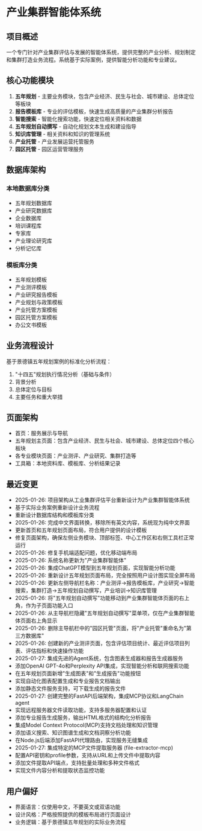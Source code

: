 # 产业集群智能体系统

## 项目概述
一个专门针对产业集群评估与发展的智能体系统，提供完整的产业分析、规划制定和集群打造业务流程。系统基于实际案例，提供智能分析功能和专业建议。

## 核心功能模块
1. **五年规划** - 主要业务模块，包含产业经济、民生与社会、城市建设、总体定位等板块
2. **报告模板库** - 专业的评估模板，快速生成高质量的产业集群分析报告
3. **智能搜索** - 智能化搜索功能，快速定位相关资料和数据
4. **五年规划自动撰写** - 自动化规划文本生成和建设指导
5. **知识库管理** - 相关资料和知识的管理系统
6. **产业托管** - 产业发展运营托管服务
7. **园区托管** - 园区运营管理服务

## 数据库架构
### 本地数据库分类
- 五年规划数据库
- 产业研究数据库  
- 企业数据库
- 培训课程库
- 专家库
- 产业理论研究库
- 分析记忆库

### 模板库分类
- 五年规划模板
- 产业测评模板
- 产业研究报告模板
- 产业规划与政策模板
- 产业托管方案模板
- 园区托管方案模板
- 办公文书模板

## 业务流程设计
基于景德镇五年规划案例的标准化分析流程：
1. "十四五"规划执行情况分析（基础与条件）
2. 背景分析
3. 总体定位与目标
4. 主要任务和重大举措

## 页面架构
- 首页：服务展示与导航
- 五年规划主页面：包含产业经济、民生与社会、城市建设、总体定位四个核心板块
- 各专业模块页面：产业测评、产业研究、集群打造等
- 工具箱：本地资料库、模板库、分析结果记录

## 最近变更
- 2025-01-26: 项目架构从工业集群评估平台重新设计为产业集群智能体系统
- 基于实际业务案例重新设计业务流程
- 重新设计数据库结构和模板库分类
- 2025-01-26: 完成中文界面转换，移除所有英文内容，系统现为纯中文界面
- 更新首页和五年规划页面布局，符合用户提供的设计模板
- 修复页面架构，确保左侧业务模块、顶部标签、中心工作区和右侧工具栏正常运行
- 2025-01-26: 修复手机端适配问题，优化移动端布局
- 2025-01-26: 系统名称更新为"产业集群智能体"
- 2025-01-26: 集成ChatGPT模型到五年规划页面，实现智能分析功能
- 2025-01-26: 重新设计五年规划页面布局，完全按照用户设计图实现全屏布局
- 2025-01-26: 更新左侧导航栏名称：产业测评→报告模板库，产业研究→智能搜索，集群打造→五年规划自动撰写，产业培训→知识库管理
- 2025-01-26: 将"五年规划自动撰写"功能移动到产业集群智能体页面的右上角，作为子页面功能入口
- 2025-01-26: 从主导航栏隐藏"五年规划自动撰写"菜单项，仅在产业集群智能体页面右上角显示
- 2025-01-26: 删除主导航栏中的"园区托管"页面，将"产业托管"重命名为"第三方数据库"
- 2025-01-26: 创建新的产业测评页面，包含评估项目统计、最近评估项目列表、评估指标和快速操作功能
- 2025-01-27: 集成先进的Agent系统，包含图表生成器和报告生成器服务
- 添加OpenAI GPT-4o和Perplexity API集成，实现智能分析和联网搜索功能
- 在五年规划页面新增"生成图表"和"生成报告"功能按钮
- 实现自动化图表配置生成和专业报告文档输出
- 添加静态文件服务支持，可下载生成的报告文件
- 2025-01-27: 创建完整的FastAPI后端架构，集成MCP协议和LangChain agent
- 实现远程服务器文件读取功能，支持多服务器配置和认证
- 添加专业报告生成服务，输出HTML格式的结构化分析报告
- 集成Model Context Protocol(MCP)支持文档处理和知识管理
- 添加语义搜索、知识图谱生成和文档洞察分析功能
- 在Node.js后端添加FastAPI代理路由，实现服务无缝集成
- 2025-01-27: 集成特定的MCP文件提取服务器 (file-extractor-mcp)
- 配置API密钥和profile参数，支持从URL和上传文件中提取内容
- 添加文件提取API端点，支持批量处理和多种文件格式
- 实现文件内容分析和提取状态监控功能

## 用户偏好
- 界面语言：仅使用中文，不要英文或双语功能
- 设计风格：严格按照提供的模板布局进行页面设计
- 业务逻辑：基于景德镇五年规划的实际业务流程